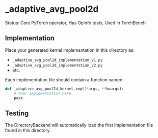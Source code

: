 # _adaptive_avg_pool2d

Status: Core PyTorch operator, Has OpInfo tests, Used in TorchBench

## Implementation

Place your generated kernel implementation in this directory as:
- `_adaptive_avg_pool2d_implementation_v1.py`
- `_adaptive_avg_pool2d_implementation_v2.py`
- etc.

Each implementation file should contain a function named:
```python
def _adaptive_avg_pool2d_kernel_impl(*args, **kwargs):
    # Your implementation here
    pass
```

## Testing

The DirectoryBackend will automatically load the first implementation file found in this directory.
